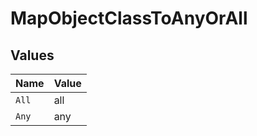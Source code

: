 # MapObjectClassToAnyOrAll


## Values

| Name  | Value |
| ----- | ----- |
| `All` | all   |
| `Any` | any   |